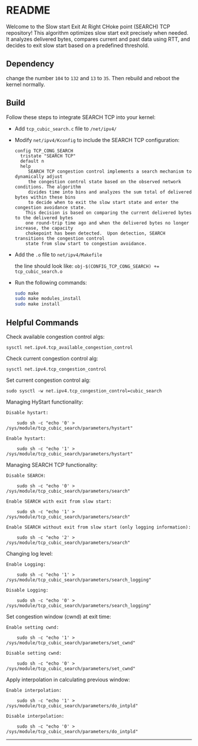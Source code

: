# README

Welcome to the Slow start Exit At Right CHoke point (SEARCH) TCP repository! This algorithm optimizes slow start exit precisely when needed. It analyzes delivered bytes, compares current and past data using RTT, and decides to exit slow start based on a predefined threshold.

## Dependency 

change the number `104` to `132` and `13` to `35`.  Then rebuild and reboot the kernel normally.

## Build

Follow these steps to integrate SEARCH TCP into your kernel:

* Add `tcp_cubic_search.c` file to `/net/ipv4/`

* Modify `net/ipv4/Kconfig` to include the SEARCH TCP configuration:
	  
	  config TCP_CONG_SEARCH
		tristate "SEARCH TCP"
		default n
		help
		   SEARCH TCP congestion control implements a search mechanism to dynamically adjust
  		   the congestion control state based on the observed network conditions. The algorithm
  		   divides time into bins and analyzes the sum total of delivered bytes within these bins
  		   to decide when to exit the slow start state and enter the congestion avoidance state.
  		  This decision is based on comparing the current delivered bytes to the delivered bytes
  		  one round-trip time ago and when the delivered bytes no longer increase, the capacity
  		  chokepoint has been detected.  Upon detection, SEARCH transitions the congestion control
  		  state from slow start to congestion avoidance.

* Add the `.o` file to `net/ipv4/Makefile`
  
  the line should look like: `obj-$(CONFIG_TCP_CONG_SEARCH) += tcp_cubic_search.o`
  
* Run the following commands:

    ```bash
    sudo make
    sudo make modules_install
    sudo make install
    ```

## Helpful Commands

Check available congestion control algs:

	sysctl net.ipv4.tcp_available_congestion_control

Check current congestion control alg:

	sysctl net.ipv4.tcp_congestion_control

Set current congestion control alg:

	sudo sysctl -w net.ipv4.tcp_congestion_control=cubic_search
    
	
Managing HyStart functionality:

	Disable hystart: 
 
 		sudo sh -c "echo '0' > /sys/module/tcp_cubic_search/parameters/hystart"
   
 	Enable hystart: 
  
  		sudo sh -c "echo '1' > /sys/module/tcp_cubic_search/parameters/hystart"


Managing SEARCH TCP functionality:

	Disable SEARCH: 
 
 		sudo sh -c "echo '0' > /sys/module/tcp_cubic_search/parameters/search"
   
 	Enable SEARCH with exit from slow start: 
  
  		sudo sh -c "echo '1' > /sys/module/tcp_cubic_search/parameters/search"
    
  	Enable SEARCH without exit from slow start (only logging information):
   
   		sudo sh -c "echo '2' > /sys/module/tcp_cubic_search/parameters/search"
   
Changing log level:  

	Enable Logging: 
 
 		sudo sh -c "echo '1' > /sys/module/tcp_cubic_search/parameters/search_logging"
    
  	Disable Logging:
   
   		sudo sh -c "echo '0' > /sys/module/tcp_cubic_search/parameters/search_logging"

Set congestion window (cwnd) at exit time:  

	Enable setting cwnd: 
 
 		sudo sh -c "echo '1' > /sys/module/tcp_cubic_search/parameters/set_cwnd"
    
  	Disable setting cwnd:
   
   		sudo sh -c "echo '0' > /sys/module/tcp_cubic_search/parameters/set_cwnd"

Apply interpolation in calculating previous window:  

	Enable interpolation: 
 
 		sudo sh -c "echo '1' > /sys/module/tcp_cubic_search/parameters/do_intpld"
    
  	Disable interpolation:
   
   		sudo sh -c "echo '0' > /sys/module/tcp_cubic_search/parameters/do_intpld"     
----------------

